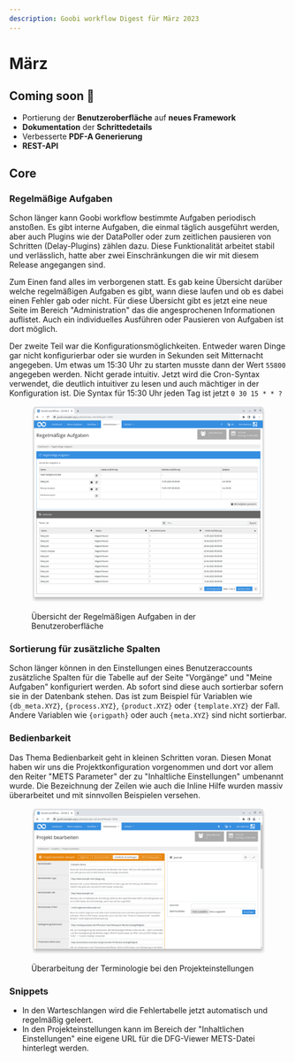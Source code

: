 ```yaml
---
description: Goobi workflow Digest für März 2023
---
```


# März

## Coming soon :rocket:

* Portierung der **Benutzeroberfläche** auf **neues Framework**
* **Dokumentation** der **Schrittedetails**
* Verbesserte **PDF-A Generierung**
* **REST-API**

## Core

### Regelmäßige Aufgaben

Schon länger kann Goobi workflow bestimmte Aufgaben periodisch anstoßen. Es gibt interne Aufgaben, die einmal täglich ausgeführt werden, aber auch Plugins wie der DataPoller oder zum zeitlichen pausieren von Schritten (Delay-Plugins) zählen dazu. Diese Funktionalität arbeitet stabil und verlässlich, hatte aber zwei Einschränkungen die wir mit diesem Release angegangen sind.

Zum Einen fand alles im verborgenen statt. Es gab keine Übersicht darüber welche regelmäßigen Aufgaben es gibt, wann diese laufen und ob es dabei einen Fehler gab oder nicht. Für diese Übersicht gibt es jetzt eine neue Seite im Bereich "Administration" das die angesprochenen Informationen auflistet. Auch ein individuelles Ausführen oder Pausieren von Aufgaben ist dort möglich.

Der zweite Teil war die Konfigurationsmöglichkeiten. Entweder waren Dinge gar nicht konfigurierbar oder sie wurden in Sekunden seit Mitternacht angegeben. Um etwas um 15:30 Uhr zu starten musste dann der Wert `55800` angegeben werden. Nicht gerade intuitiv. Jetzt wird die Cron-Syntax verwendet, die deutlich intuitiver zu lesen und auch mächtiger in der Konfiguration ist. Die Syntax für 15:30 Uhr jeden Tag ist jetzt `0 30 15 * * ?`

<figure><img src="../.gitbook/assets/23.03_DE_regular-tasks.png" alt=""><figcaption><p>Übersicht der Regelmäßigen Aufgaben in der Benutzeroberfläche</p></figcaption></figure>

### Sortierung für zusätzliche Spalten

Schon länger können in den Einstellungen eines Benutzeraccounts zusätzliche Spalten für die Tabelle auf der Seite "Vorgänge" und "Meine Aufgaben" konfiguriert werden. Ab sofort sind diese auch sortierbar sofern sie in der Datenbank stehen. Das ist zum Beispiel für Variablen wie `{db_meta.XYZ}`, `{process.XYZ}`, `{product.XYZ}` oder `{template.XYZ}` der Fall. Andere Variablen wie `{origpath}` oder auch `{meta.XYZ}` sind nicht sortierbar.

### Bedienbarkeit

Das Thema Bedienbarkeit geht in kleinen Schritten voran. Diesen Monat haben wir uns die Projektkonfiguration vorgenommen und dort vor allem den Reiter "METS Parameter" der zu "Inhaltliche Einstellungen" umbenannt wurde. Die Bezeichnung der Zeilen wie auch die Inline Hilfe wurden massiv überarbeitet und mit sinnvollen Beispielen versehen.

<figure><img src="../.gitbook/assets/23.03_DE_project-settings.png" alt=""><figcaption><p>Überarbeitung der Terminologie bei den Projekteinstellungen</p></figcaption></figure>

### Snippets

* In den Warteschlangen wird die Fehlertabelle jetzt automatisch und regelmäßig geleert.
* In den Projekteinstellungen kann im Bereich der "Inhaltlichen Einstellungen" eine eigene URL für die DFG-Viewer METS-Datei hinterlegt werden.
